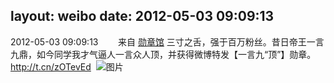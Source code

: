 layout: weibo
date: 2012-05-03 09:09:13
---
2012-05-03 09:09:13  &nbsp;&nbsp;&nbsp;&nbsp;&nbsp;&nbsp; 来自 <a href="http://app.weibo.com/t/feed/281p6J" rel="nofollow">勋章馆</a>
三寸之舌，强于百万粉丝。昔日帝王一言九鼎，如今同学我才气逼人一言众人顶，并获得微博特发【一言九“顶”】勋章。http://t.cn/zOTevEd ​​​
![图片](https://ww1.sinaimg.cn/large/74988900tw1dhtphzzm2uj.jpg)
